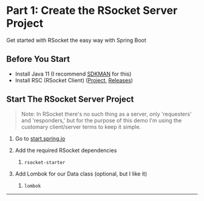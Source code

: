 # Part 1: Create the RSocket Server Project

Get started with RSocket the easy way with Spring Boot

## Before You Start

* Install Java 11 (I recommend [SDKMAN][sdkman] for this)
* Install RSC (RSocket Client) ([Project][rsc], [Releases][rsc-releases])

## Start The RSocket Server Project

> Note: In RSocket there's no such thing as a server, only 'requesters' and 'responders,' but for the purpose of this demo I'm using the customary client/server terms to keep it simple.

1. Go to [start.spring.io](https://start.spring.io)

2. Add the required RSocket dependencies
   
   1. `rsocket-starter`

3. Add Lombok for our Data class (optional, but I like it)
   
   1. `lombok`

---

[blog-series]: https://benwilcock.wordpress.com/2020/06/25/getting-started-with-rsocket-on-spring-boot/
[rsc]: https://github.com/making/rsc
[rsc-releases]: https://github.com/making/rsc/releases
[start]: https://start.spring.io
[sdkman]: https://sdkman.io
